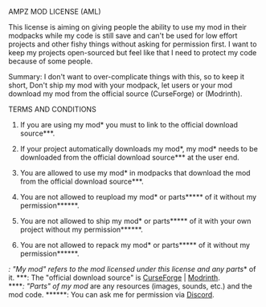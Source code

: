 AMPZ MOD LICENSE (AML)
 
This license is aiming on giving people the ability to use my mod in their modpacks 
while my code is still save and can't be used for low effort projects and other fishy things without asking for permission first.
I want to keep my projects open-sourced but feel like that I need to protect my code because of some people.
 
Summary:
I don't want to over-complicate things with this, so to keep it short,
Don't ship my mod with your modpack, let users or your mod download my mod from the official source (CurseForge) or (Modrinth).
 
 
TERMS AND CONDITIONS
 
1. If you are using my mod* you must to link to the official download source***.

2. If your project automatically downloads my mod*, my mod* needs to be downloaded from the official download source*** at the user end.

3. You are allowed to use my mod* in modpacks that download the mod from the official download source***.

4. You are not allowed to reupload my mod* or parts***** of it without my permission******.

5. You are not allowed to ship my mod* or parts***** of it with your own project without my permission******.

6. You are not allowed to repack my mod* or parts***** of it without my permission******.
 
*: "My mod" refers to the mod licensed under this license and any parts** of it.
***: The "official download source" is [CurseForge](https://www.curseforge.com/minecraft/mc-mods/ore-dictionary-converter) | [Modrinth](https://modrinth.com/mod/oredictionaryconverter).<br>
*****: "Parts" of my mod* are any resources (images, sounds, etc.) and the mod code. 
******: You can ask me for permission via [Discord](https://discord.gg/enrpMDd).
